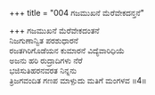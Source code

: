 +++
title = "004 ಗಜಮುಖನೆ ಮೆರೆವೇಕದನ್ತನೆ"

+++
ಗಜಮುಖನೆ ಮೆರೆವೇಕದಂತನೆ  
ನಿಜಗುಣಾನ್ವಿತ ಪರಶುಧಾರನೆ  
ರಜತಗಿರಿಗೊಡೆಯನ ಕುಮಾರನೆ ವಿದ್ಯೆವಾರಿಧಿಯೆ  
ಅಜನು ಹರಿ ರುದ್ರಾದಿಗಳು ನೆರೆ  
ಭಜಿಸುತಿಹರನವರತ ನಿನ್ನನು  
ತ್ರಿಜಗವಂದಿತ ಗಣಪ ಮಾಳ್ಪುದು ಮತಿಗೆ ಮಂಗಳವ     ॥4॥